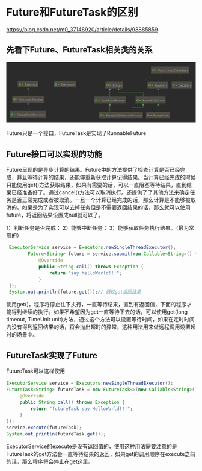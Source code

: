 
# Future和FutureTask的区别

https://blog.csdn.net/m0_37148920/article/details/98885859

## 先看下Future、FutureTask相关类的关系

![future](../images/future-1.png)

Future只是一个接口，FutureTask是实现了RunnableFuture

## Future接口可以实现的功能

Future呈现的是异步计算的结果。Future中的方法提供了检查计算是否已经完成，并且等待计算的结果，还能够重新获取计算记得结果。当计算已经完成的时候只能使用get()方法获取结果，如果有需要的话，可以一直阻塞等待结果，直到结果已经准备好了。通过cancel()方法可以取消执行。还提供了了其他方法来确定任务是否正常完成或者被取消。一旦一个计算已经完成的话，那么计算是不能够被取消的。如果是为了实现可以去掉任务但是不需要返回结果的话，那么就可以使用future，将返回结果设置成null就可以了。


1）判断任务是否完成；
2）能够中断任务；
3）能够获取任务执行结果。（最为常用的）

```java
 ExecutorService service = Executors.newSingleThreadExecutor();
        Future<String> future = service.submit(new Callable<String>() {
            @Override
            public String call() throws Exception {
                return "say helloWorld!!!";
            }
 });
 System.out.println(future.get());// 通过get返回结果
```

使用get()，程序将停止往下执行，一直等待结果，直到有返回值，下面的程序才能得到继续的执行。如果不希望因为get一直等待下去的话，可以使用get(long timeout, TimeUnit unit)方法，通过这个方法可以设置等待时间，如果在定时时间内没有得到返回结果的话，将会抛出超时的异常，这种用法用来做远程调用设置超时的场景中。

## FutureTask实现了Future

FutureTask可以这样使用

```java
ExecutorService service = Executors.newSingleThreadExecutor();
FutureTask<String> futureTask = new FutureTask<>(new Callable<String>() {
     @Override
     public String call() throws Exception {
         return "futureTask say HelloWorld!!!";
     }
});
service.execute(futureTask);
System.out.println(futureTask.get());

```
ExecutorService的execute是没有返回值的，使用这种用法需要注意的是FutureTask的get方法会一直等待结果的返回，如果get的调用顺序在execute之前的话，那么程序将会停止在get这里。